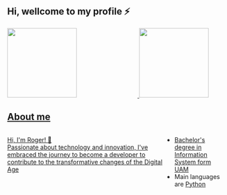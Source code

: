 ## Hi, wellcome to my profile ⚡
<div align="center" style="display: flex;">
  <a href="https://github.com/RogerPatiota">
  <img height="160em" src="https://github-readme-stats.vercel.app/api?username=RogerPatriota&show_icons=true&theme=gotham&include_all_commits=true&count_private=true&title_color=40e0d0&icon_color=26867c&border_color=40e0d0&text_color=d8f8f5" style="margin-right: 10em;"/>
  <img height="160em" src="https://github-readme-stats.vercel.app/api/top-langs/?username=RogerPatriota&layout=compact&langs_count=7&theme=gotham&title_color=40e0d0&border_color=40e0d0&icon_color=26867c&text_color=d8f8f5"/>
</div>

## About me
<div style="display: flex;">
  <p>Hi, I'm Roger! 🚀<br>
Passionate about technology and innovation, I've embraced the journey to become a developer to contribute to the transformative changes of the Digital Age</p>
  <ul>
    <li>Bachelor's degree in Information System form <a href='https://portal.anhembi.br/'>UAM</a></li>
    <li>Main languages are <a href='https://python.org/'>Python</a></li>
  </ul>
</div>
